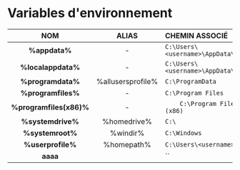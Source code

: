 # Variables d'environnement

|NOM|ALIAS|CHEMIN ASSOCIÉ|
|:--:|:--:|:--|
|**%appdata%**|-|`C:\Users\<username>\AppData\Roaming`|
|**%localappdata%**|-|`C:\Users\<username>\AppData\Local`|
|**%programdata%**|%allusersprofile%|`C:\ProgramData`|
|**%programfiles%**|-|`C:\Program Files`|
|**%programfiles(x86)%**|-|`	C:\Program Files (x86)`|
|**%systemdrive%**|%homedrive%|`C:\`|
|**%systemroot%**|%windir%|`C:\Windows`|
|**%userprofile%**|%homepath%|`C:\Users\<username>`|
|**aaaa**||``|
